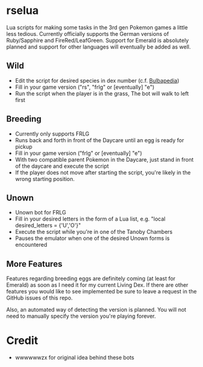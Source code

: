 # rselua
Lua scripts for making some tasks in the 3rd gen Pokemon games a little less tedious.
Currently officially supports the German versions of Ruby/Sapphire and FireRed/LeafGreen.
Support for Emerald is absolutely planned and support for other languages will eventually be added as well.

## Wild
- Edit the script for desired species in dex number (c.f. [Bulbapedia](https://bulbapedia.bulbagarden.net/wiki/List_of_Pok%C3%A9mon_by_index_number_(Generation_III)))
- Fill in your game version ("rs", "frlg" or [eventually] "e")
- Run the script when the player is in the grass, The bot will walk to left first

## Breeding
- Currently only supports FRLG
- Runs back and forth in front of the Daycare until an egg is ready for pickup
- Fill in your game version ("frlg" or [eventually] "e")
- With two compatible parent Pokemon in the Daycare, just stand in front of the daycare and execute the script
- If the player does not move after starting the script, you're likely in the wrong starting position.

## Unown
- Unown bot for FRLG
- Fill in your desired letters in the form of a Lua list, e.g. "local desired_letters = {'U','O'}"
- Execute the script while you're in one of the Tanoby Chambers
- Pauses the emulator when one of the desired Unown forms is encountered

## More Features
Features regarding breeding eggs are definitely coming (at least for Emerald) as soon as I need it for my current Living Dex.
If there are other features you would like to see implemented be sure to leave a request in the GitHub issues of this repo.

Also, an automated way of detecting the version is planned. You will not need to manually specify the version you're playing forever.

# Credit
- wwwwwwzx for original idea behind these bots
